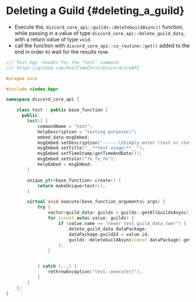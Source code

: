 Deleting a Guild {#deleting_a_guild}
============
- Execute the, `discord_core_api::guilds::deleteGuildAsync()` function, while passing in a value of type `discord_core_api::delete_guild_data`, with a return value of type `void`.
- call the function with `discord_core_api::co_routine::get()` added to the end in order to wait for the results now.

```cpp
/// Test.hpp -header for the "test" command.
/// https://github.com/RealTimeChris/DiscordCoreAPI

#pragma once

#include <index.hpp>

namespace discord_core_api {

	class test : public base_function {
	  public:
		test() {
			commandName = "test";
			helpDescription = "testing purposes!";
			embed_data msgEmbed;
			msgEmbed.setDescription("------\nSimply enter !test or /test!\n------");
			msgEmbed.setTitle("__**test usage:**__");
			msgEmbed.setTimeStamp(getTimeAndDate());
			msgEmbed.setColor("fe_fe_fe");
			helpEmbed = msgEmbed;
		}

		unique_ptr<base_function> create() {
			return makeUnique<test>();
		}

		virtual void execute(base_function_arguments& args) {
			try {
				vector<guild_data> guilds = guilds::getAllGuildsAsync().get();
				for (const auto& value: guilds) {
					if (value.name == "newer test guild_data two!") {
						delete_guild_data dataPackage;
						dataPackage.guildId = value.id;
						guilds::deleteGuildAsync(const dataPackage).get();
					};
				}


			} catch (...) {
				rethrowException("test::execute()");
			}
		}
	};
}
```
